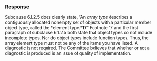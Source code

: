 ### Response

Subclause 6.1.2.5 does clearly state, “An *array type* describes a contiguously
allocated nonempty set of objects with a particular member object type, called
the *element type.***17**” Footnote 17 and the first paragraph of subclause
6.1.2.5 both state that object types do not include incomplete types. Nor do
object types include function types. Thus, the array element type must not be
any of the items you have listed. A diagnostic is not required. The Committee
believes that whether or not a diagnostic is produced is an issue of quality of
implementation.
